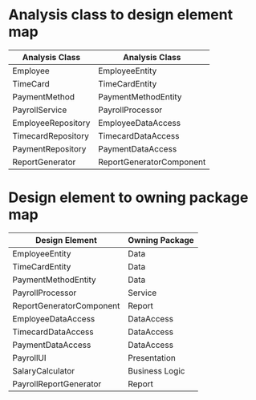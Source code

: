 # Analysis class to design element map
|Analysis Class|Analysis Class|
|--------------|--------------|
|Employee|EmployeeEntity|
|TimeCard|TimeCardEntity|
|PaymentMethod|PaymentMethodEntity|
|PayrollService|PayrollProcessor|
|EmployeeRepository|EmployeeDataAccess|
|TimecardRepository|TimecardDataAccess|
|PaymentRepository|PaymentDataAccess|
|ReportGenerator|ReportGeneratorComponent|

# Design element to owning package map
|Design Element|Owning Package|
|--------------|--------------|
|EmployeeEntity|Data|
|TimeCardEntity|Data|
|PaymentMethodEntity|Data|
|PayrollProcessor|Service|
|ReportGeneratorComponent|Report|
|EmployeeDataAccess|DataAccess|
|TimecardDataAccess|DataAccess|
|PaymentDataAccess|DataAccess|
|PayrollUI|Presentation|
|SalaryCalculator|Business Logic|
|PayrollReportGenerator|Report|



